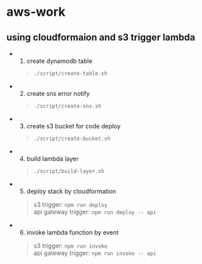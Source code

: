 # aws-work
## using cloudformaion and s3 trigger lambda
* 1. create dynamodb table
  > ```./script/create-table.sh```
* 2. create sns error notify 
  > ```./script/create-sns.sh```
* 3. create s3 bucket for code deploy
  > ```./script/create-bucket.sh```
* 4. build lambda layer
  > ```./script/build-layer.sh```
* 5. deploy stack by cloudformation
  > s3 trigger: ```npm run deploy```  
  > api gateway trigger:  ```npm run deploy -- api```
* 6. invoke lambda function by event
  > s3 trigger:  ```npm run invoke```  
  > api gateway trigger:  ```npm run invoke -- api```